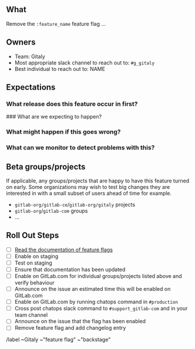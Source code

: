 <!-- Title suggestion: [Feature flag] Enable description of feature -->

## What

Remove the `:feature_name` feature flag ...

## Owners

- Team: Gitaly
- Most appropriate slack channel to reach out to: `#g_gitaly`
- Best individual to reach out to: NAME

## Expectations

### What release does this feature occur in first?

### What are we expecting to happen?

### What might happen if this goes wrong?

### What can we monitor to detect problems with this?

<!-- Which dashboards from https://dashboards.gitlab.net are most relevant? -->

## Beta groups/projects

If applicable, any groups/projects that are happy to have this feature turned on early. Some organizations may wish to test big changes they are interested in with a small subset of users ahead of time for example.

- `gitlab-org/gitlab-ce`/`gitlab-org/gitaly` projects
- `gitlab-org`/`gitlab-com` groups
- ...

## Roll Out Steps

- [ ] [Read the documentation of feature flags](https://docs.gitlab.com/ee/development/rolling_out_changes_using_feature_flags.html)
- [ ] Enable on staging
- [ ] Test on staging
- [ ] Ensure that documentation has been updated
- [ ] Enable on GitLab.com for individual groups/projects listed above and verify behaviour
- [ ] Announce on the issue an estimated time this will be enabled on GitLab.com
- [ ] Enable on GitLab.com by running chatops command in `#production`
- [ ] Cross post chatops slack command to `#support_gitlab-com` and in your team channel
- [ ] Announce on the issue that the flag has been enabled
- [ ] Remove feature flag and add changelog entry

/label ~Gitaly ~"feature flag" ~"backstage"
